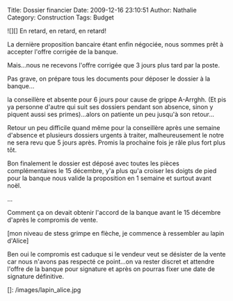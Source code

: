 Title: Dossier financier
Date: 2009-12-16 23:10:51
Author: Nathalie
Category: Construction
Tags: Budget

![][] En retard, en retard, en retard!

La dernière proposition bancaire étant enfin négociée, nous sommes prêt
à accepter l'offre corrigée de la banque.

Mais...nous ne recevons l'offre corrigée que 3 jours plus tard par la
poste.

Pas grave, on prépare tous les documents pour déposer le dossier à la
banque...

la conseillère et absente pour 6 jours pour cause de grippe A-Arrghh.
(Et pis ya personne d'autre qui suit ses dossiers pendant son absence,
sinon y piquent aussi ses primes)...alors on patiente un peu jusqu'à son
retour...

Retour un peu difficile quand même pour la conseillère après une semaine
d'absence et plusieurs dossiers urgents à traiter, malheureusement le
notre ne sera revu que 5 jours après. Promis la prochaine fois je râle
plus fort plus tôt.

Bon finalement le dossier est déposé avec toutes les pièces
complémentaires le 15 décembre, y'a plus qu'a croiser les doigts de pied
pour la banque nous valide la proposition en 1 semaine et surtout avant
noël.

...

Comment ça on devait obtenir l'accord de la banque avant le 15 décembre
d'après le compromis de vente.

[mon niveau de stess grimpe en flèche, je commence à ressembler au lapin
d'Alice]

Ben oui le compromis est caduque si le vendeur veut se désister de la
vente car nous n'avons pas respecté ce point...on va rester discret et
attendre l'offre de la banque pour signature et après on pourras fixer
une date de signature définitive.

  []: /images/lapin_alice.jpg
